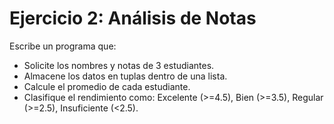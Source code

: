 # Ejercicio 2: Análisis de Notas
Escribe un programa que:
- Solicite los nombres y notas de 3 estudiantes.
- Almacene los datos en tuplas dentro de una lista.
- Calcule el promedio de cada estudiante.
- Clasifique el rendimiento como: Excelente (>=4.5), Bien (>=3.5), Regular (>=2.5), Insuficiente (<2.5).
